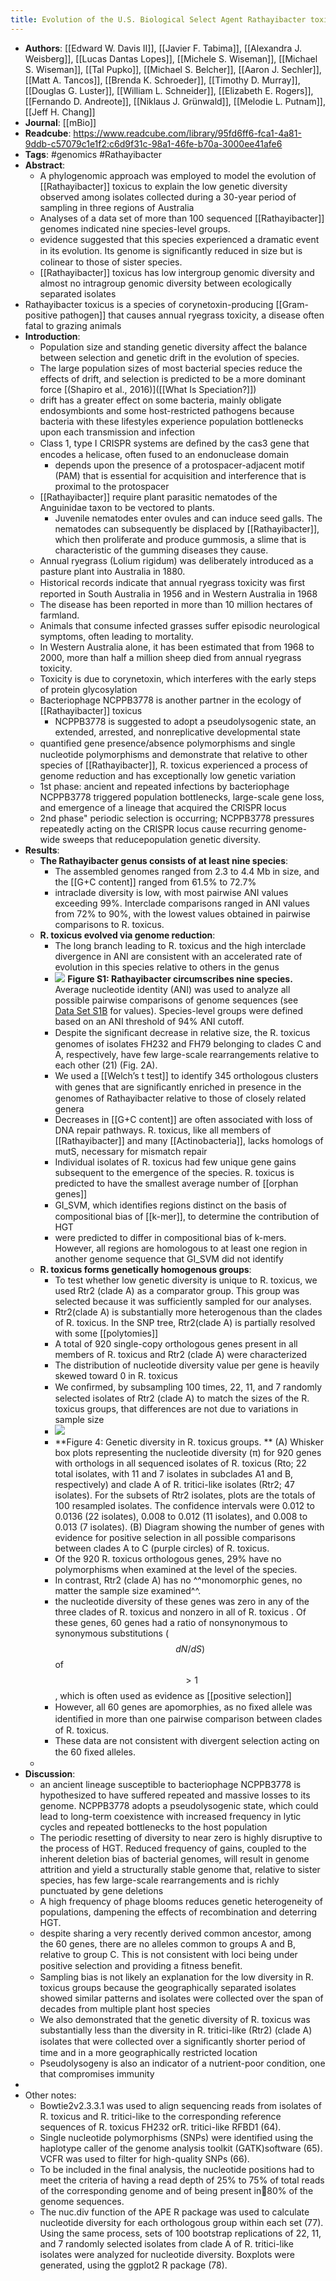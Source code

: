 ```yaml
---
title: Evolution of the U.S. Biological Select Agent Rathayibacter toxicus
---
```


- **Authors**: [[Edward W. Davis II]], [[Javier F. Tabima]], [[Alexandra J. Weisberg]], [[Lucas Dantas Lopes]], [[Michele S. Wiseman]], [[Michael S. Wiseman]], [[Tal Pupko]], [[Michael S. Belcher]], [[Aaron J. Sechler]], [[Matt A. Tancos]], [[Brenda K. Schroeder]], [[Timothy D. Murray]], [[Douglas G. Luster]], [[William L. Schneider]], [[Elizabeth E. Rogers]], [[Fernando D. Andreote]], [[Niklaus J. Grünwald]], [[Melodie L.  Putnam]], [[Jeff H. Chang]]
- **Journal**: [[mBio]]
- **Readcube**: https://www.readcube.com/library/95fd6ff6-fca1-4a81-9ddb-c57079c1e1f2:c6d9f31c-98a1-46fe-b70a-3000ee41afe6
- **Tags**: #genomics #Rathayibacter
- **Abstract**:
	- A phylogenomic approach was employed to model the evolution of [[Rathayibacter]] toxicus to explain the low genetic diversity observed among isolates collected during a 30-year period of sampling in three regions of Australia
	- Analyses of a data set of more than 100 sequenced [[Rathayibacter]] genomes indicated nine species-level groups.
	- evidence suggested that this species experienced a dramatic event in its evolution. Its genome is signiﬁcantly reduced in size but is colinear to those of sister species.
	- [[Rathayibacter]] toxicus has low intergroup genomic diversity and almost no intragroup genomic diversity between ecologically separated isolates
- Rathayibacter toxicus is a species of corynetoxin-producing [[Gram-positive pathogen]] that causes annual ryegrass toxicity, a disease often fatal to grazing animals
- **Introduction**:
	- Population size and standing genetic diversity affect the balance between selection and genetic drift in the evolution of species.
	- The large population sizes of most bacterial species reduce the effects of drift, and selection is predicted to be a more dominant force [(Shapiro et al., 2016)]([[What Is Speciation?]])
	- drift has a greater effect on some bacteria, mainly obligate 
	  endosymbionts and some host-restricted pathogens because bacteria with 
	  these lifestyles experience population bottlenecks upon each 
	  transmission and infection
	- Class 1, type I CRISPR systems are deﬁned by the cas3 gene that encodes a helicase, often fused to an endonuclease domain
		- depends upon the presence of a protospacer-adjacent motif (PAM) that is essential for acquisition and interference that is proximal to the protospacer
	- [[Rathayibacter]] require plant parasitic nematodes of the Anguinidae taxon to be vectored to plants.
		- Juvenile nematodes enter ovules and can induce seed galls. The nematodes can subsequently be displaced by [[Rathayibacter]], which then proliferate and produce gummosis, a slime that is characteristic of the gumming diseases they cause.
	- Annual ryegrass (Lolium rigidum) was deliberately introduced as a pasture plant into Australia in 1880.
	- Historical records indicate that annual ryegrass toxicity was ﬁrst reported in South Australia in 1956 and in Western Australia in 1968
	- The disease has been reported in more than 10 million hectares of farmland.
	- Animals that consume infected grasses suffer episodic neurological symptoms, often leading to mortality.
	- In Western Australia alone, it has been estimated that from 1968 to 2000, more than half a million sheep died from annual ryegrass toxicity.
	- Toxicity is due to corynetoxin, which interferes with the early steps of protein glycosylation
	- Bacteriophage NCPPB3778 is another partner in the ecology of [[Rathayibacter]] toxicus
		- NCPPB3778 is suggested to adopt a pseudolysogenic state, an extended, arrested, and nonreplicative developmental state
	- quantiﬁed gene presence/absence polymorphisms and single nucleotide 
	  polymorphisms and demonstrate that relative to other species of 
	  [[Rathayibacter]], R. toxicus experienced a process of genome reduction and 
	  has exceptionally low genetic variation
	- 1st phase: ancient and repeated infections by bacteriophage NCPPB3778 triggered population bottlenecks, large-scale gene loss, and emergence of a lineage that acquired the CRISPR locus
	- 2nd phase" periodic selection is occurring; NCPPB3778 pressures repeatedly acting on the CRISPR locus cause recurring genome-wide sweeps that reducepopulation genetic diversity.
- **Results**:
	- **The Rathayibacter genus consists of at least nine species**:
		- The assembled genomes ranged from 2.3 to 4.4 Mb in size, and the [[G+C content]] ranged from 61.5% to 72.7%
		- intraclade diversity is low, with most pairwise ANI values exceeding 99%. Interclade comparisons ranged in ANI values from 72% to 90%, with the lowest values obtained in pairwise comparisons to R. toxicus.
	- **R. toxicus evolved via genome reduction**:
		- The long branch leading to R. toxicus and the high interclade divergence
		   in ANI are consistent with an accelerated rate of evolution in this 
		  species relative to others in the genus
		- ![](https://firebasestorage.googleapis.com/v0/b/firescript-577a2.appspot.com/o/imgs%2Fapp%2FQualifying_Exam%2FUP_SHmCMuv.png?alt=media&token=101ed59d-c6ae-4aab-a70b-246d381b4496)
		  **Figure S1: Rathayibacter circumscribes nine species.**  Average nucleotide identity (ANI) was used to analyze all possible pairwise comparisons of 
		  genome sequences (see [Data Set S1B](https://mbio.asm.org/content/9/4/e01280-18/figures-only#DC1) for values). Species-level groups were defined based on an ANI threshold of 94% ANI cutoff.
		- Despite the signiﬁcant decrease in relative size, the R. toxicus genomes of isolates FH232 and FH79 belonging to clades C and A, respectively, have few large-scale rearrangements relative to each other (21) (Fig. 2A).
		- We used a [[Welch’s t test]] to identify 345 orthologous clusters with genes that are signiﬁcantly enriched in presence in the genomes of Rathayibacter relative to those of closely related genera
		- Decreases in [[G+C content]] are often associated with loss of DNA repair pathways. R. toxicus, like all members of [[Rathayibacter]] and many [[Actinobacteria]], lacks homologs of mutS, necessary for mismatch repair
		- Individual isolates of R. toxicus had few unique gene gains subsequent 
		  to the emergence of the species. R. toxicus is predicted to have the 
		  smallest average number of [[orphan genes]]
		- GI_SVM, which identiﬁes regions distinct on the basis of compositional bias of [[k-mer]], to determine the contribution of HGT
		- were predicted to differ in compositional bias of k-mers. However, all regions are homologous to at least one region in another genome sequence that GI_SVM did not identify
	- **R. toxicus forms genetically homogenous groups**:
		- To test whether low genetic diversity is unique to R. toxicus, we used Rtr2 (clade A) as a comparator group. This group was selected because it was sufficiently sampled for our analyses.
		- Rtr2(clade A) is substantially more heterogenous than the clades of R. toxicus. In the SNP tree, Rtr2(clade A) is partially resolved with some [[polytomies]]
		- A total of 920 single-copy orthologous genes present in all members of R. toxicus and Rtr2 (clade A) were characterized
		- The distribution of nucleotide diversity value per gene is heavily skewed toward 0 in R. toxicus
		- We conﬁrmed, by subsampling 100 times, 22, 11, and 7 randomly selected 
		  isolates of Rtr2 (clade A) to match the sizes of the R. toxicus groups, that differences are not due to variations in sample size
		- ![](https://firebasestorage.googleapis.com/v0/b/firescript-577a2.appspot.com/o/imgs%2Fapp%2FQualifying_Exam%2FHOquUydP4y.png?alt=media&token=decd4d05-4fac-4aca-bbdc-67097e078c06)
		- **Figure 4: Genetic diversity in R. toxicus groups. ** (A) Whisker box plots 
		  representing the nucleotide diversity (π) for 920 genes with orthologs in all sequenced isolates of R. toxicus (Rto; 22 total isolates, with 11 and 7 isolates in subclades A1 and B, respectively) and clade A of R. tritici-like isolates (Rtr2; 47 isolates). For the subsets of Rtr2 isolates, plots are the totals of 100 resampled isolates. The confidence intervals were 0.012 to 0.0136 (22 isolates), 0.008 to 0.012 (11 isolates), and 0.008 to 0.013 (7 isolates). (B) Diagram showing the number of genes with evidence for positive selection in all possible comparisons between clades A to C (purple circles) of R. toxicus.
		- Of the 920 R. toxicus orthologous genes, 29% have no polymorphisms when 
		  examined at the level of the species.
		- In contrast, Rtr2 (clade A) has no ^^monomorphic genes, no matter the sample size examined^^.
		- the nucleotide diversity of these genes was zero in any of the three clades of R. toxicus and nonzero in all of R. toxicus . Of these genes, 60 genes had a ratio of nonsynonymous to synonymous substitutions ($$dN/dS)$$ of $$>1$$, which is often used as evidence as [[positive selection]]
		- However, all 60 genes are apomorphies, as no ﬁxed allele was identiﬁed in more than one pairwise comparison between clades of R. toxicus.
		- These data are not consistent with divergent selection acting on the 60 ﬁxed alleles.
	-
- **Discussion**:
	- an ancient lineage susceptible to bacteriophage NCPPB3778 is hypothesized to have suffered repeated and massive losses to its genome. NCPPB3778 adopts a pseudolysogenic state, which could lead to long-term coexistence with increased frequency in lytic cycles and repeated bottlenecks to the host population
	- The periodic resetting of diversity to near zero is highly disruptive to the process of HGT. Reduced frequency of gains, coupled to the inherent deletion bias of bacterial genomes, will result in genome attrition and yield a structurally stable genome that, relative to sister species, has few large-scale rearrangements and is richly punctuated by gene deletions
	- A high frequency of phage blooms reduces genetic heterogeneity of 
	  populations, dampening the effects of recombination and deterring HGT.
	- despite sharing a very recently derived common ancestor, among the 60 
	  genes, there are no alleles common to groups A and B, relative to group 
	  C. This is not consistent with loci being under positive selection and 
	  providing a ﬁtness beneﬁt.
	- Sampling bias is not likely an explanation for the low diversity in R. 
	  toxicus groups because the geographically separated isolates showed 
	  similar patterns and isolates were collected over the span of decades from multiple plant host species
	- We also demonstrated that the genetic diversity of R. toxicus was 
	  substantially less than the diversity in R. tritici-like (Rtr2) (clade 
	  A) isolates that were collected over a signiﬁcantly shorter period of 
	  time and in a more geographically restricted location
	- Pseudolysogeny is also an indicator of a nutrient-poor condition, one that compromises immunity
-
- Other notes:
	- Bowtie2v2.3.3.1 was used to align sequencing reads from isolates of R. toxicus and R. tritici-like to the corresponding reference sequences of R. toxicus FH232 orR. tritici-like RFBD1 (64).
	- Single nucleotide polymorphisms (SNPs) were identified using the haplotype caller of the genome analysis toolkit (GATK)software (65). VCFR was used to filter for high-quality SNPs (66).
	- To be included in the final analysis, the nucleotide positions had to meet the criteria of having a read depth of 25% to 75% of total reads of the corresponding genome and of being present in80% of the genome sequences.
	- The nuc.div function of the APE R package was used to calculate nucleotide diversity for each orthologous group within each set (77). Using the same process, sets of 100 bootstrap replications of 22, 11, and 7 randomly selected isolates from clade A of R. tritici-like isolates were analyzed for nucleotide diversity. Boxplots were generated, using the ggplot2 R package (78).